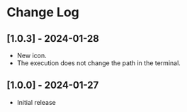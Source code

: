 # Change Log

## [1.0.3] - 2024-01-28
- New icon.
- The execution does not change the path in the terminal.

## [1.0.0] - 2024-01-27
- Initial release